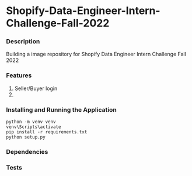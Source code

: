 # Shopify-Data-Engineer-Intern-Challenge-Fall-2022

### Description
Building a image repository for Shopify Data Engineer Intern Challenge Fall 2022

### Features
1.  Seller/Buyer login 
2. 
### Installing and Running the Application
```
python -m venv venv 
venv\Scripts\activate
pip install -r requirements.txt
python setup.py

```


### Dependencies


### Tests


